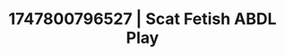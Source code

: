 ---
categories:
- Nude shadows
- AI lover POV
- Close contact
- Choking kink
- Deep touch
image: /assets/images/1747800796527.jpg
layout: post
seo:
  description: Featured content with exclusive Scat Fetish, ABDL Play. HD images available.
  keywords: Scat Fetish, ABDL Play
  og_image: /assets/images/1747800796527.jpg
  schema_type: VisualArtwork
tags:
- '#1747800796527'
- Scat Fetish
- ABDL Play
title: 1747800796527 | Scat Fetish ABDL Play
---